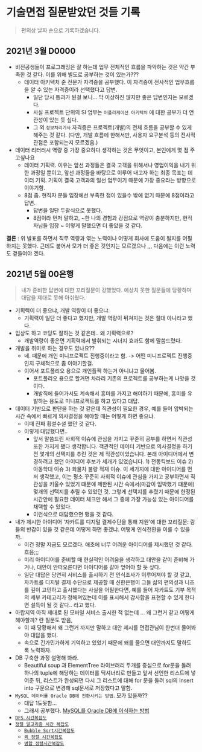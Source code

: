 # 기술면접 질문받았던 것들 기록

> 편의상 날짜 순으로 기록하겠습니다.

## 2021년 3월 D0000

- 비전공생들이 프로그래밍은 잘 하는데 업무 전체적인 흐름을 파악하는 것은 약간 부족한 것 같다. 이를 위해 별도로 공부하는 것이 있는가???
  - 데이터 아키텍처 준 전문가 자격증을 공부했다. 이 자격증이 전사적인 업무흐름을 알 수 있는 자격증이라 선택했다고 답변.
    - 일단 당시 통과가 된걸 보니... 막 이상하진 않지만 좋은 답변인지는 모르겠다.
    - 사실 프로젝트 단위의 SI 업무는 `어플리케이션 아키텍처` 에 대한 공부가 더 연관성이 있는 듯 싶다.
    - 그 외 `정보처리기사` 자격증은 프로젝트(개발)의 전체 흐름을 공부할 수 있게 해주는 것 같다. (다만, 개발 흐름에 한해서만, 사용자 요구분석 등의 전사적 관점은 포함되는지 모르겠음.)
- 데이터 리터러시 역량 중 가장 중요하다 생각하는 것은 무엇이고, 본인에게 몇 점 주고싶나요
  - 데이터 기획력. 이유는 앞선 과정들은 결국 고객을 위해서나 영업이익을 내기 위한 과정일 뿐이고, 앞선 과정들을 바탕으로 이루어 내고자 하는 최종 목표는 데이터 기획. 기획이 결국 고객과의 일선 업무이기 때문에 가장 중요라는 방향으로 이야기함.
  - 8점 줌. 현직자 분들 입장에선 부족한 점이 있을수 밖에 없기 때문에 8점이라고 답변.
    - 답변을 일단 두괄식으로 못했다.
    - 8점이라 먼저 말하고, ~한 나의 경험과 강점으로 역량이 충분하지만, 현직자님들 입장 ~ 이렇게 말했으면 더 좋았을 것 같다.

**결론** : 위 발표를 하면서 직무 역량과 엮는 노력이나 어떻게 회사에 도움이 될지를 어필하지는 못했다. 근데도 붙어서 모가 더 좋은 것인지는 모르겠으나 ,,, 다음에는 이런 노력도 곁들여야 겠다.



## 2021년 5월 00은행

>  내가 준비한 답변에 대한 꼬리질문이 강했었다. 예상치 못한 질문들에 당황하며 대답을 제대로 못해 아쉬웠다.

- 기획력이 더 좋으냐, 개발 역량이 더 좋으냐.
  - 기획력이 일단 더 좋다고 했지만, 개발 역량이 뒤쳐지는 것은 절대 아니라고 했다.
- 입상도 하고 코딩도 잘하는 것 같은데.. 왜 기획력으로?
  - 개발역량이 좋은면 기획력에서 발휘되는 시너지 효과도 함께 말씀드렸다.
- 개발을 취미로 하는 경우도 있나요??
  - 네. 때문에 개인 미니프로젝트 진행중이라고 함. -> 어떤 미니프로젝트 진행중인지 구체적으로 좀 이야기할걸.
  - 이어서 포트폴리오 용으로 개인플젝 하는거 아니냐고 물어봄.
    - 포트폴리오 용으로 할거면 차라리 기존의 프로젝트를 공부하는게 나앗을 것이다.
    - 개발직에 들어가서도 계속해서 흥미를 가지고 해야하기 때문에, 흥미를 유발하는 용도로 미니프로젝트를 하고 있다고 대답.
- 데이터 기반으로 판단을 하는 것 같은데 직관성이 필요한 경우, 예를 들어 압박되는 시간 속에서 빠르게 의사결정을 해야할 때는 어떻게 하면 좋으냐.
  - 이때 진짜 횡설수설 했던 것 같다.
  - 이렇게 대답했다면..
    - 앞서 말씀드린 사회적 이슈에 관심을 가지고 꾸준히 공부를 하면서 직관성 또한 가지게 됐다 생각합니다. 객관적인 데이터 기반으로 의사결정을 하기 전 몇개의 선택지를 추린 것은 제 직관성이었습니다. 본래 아이디어에서 변경하려고 했던 아이디어 후보가 세개가 있었습니다. 1) 전동킥보드 이슈 2) 아동학대 이슈 3) 화물차 불량 적재 이슈. 이 세가지에 대한 아이디어를 먼저 생각했고, 이는 평소 꾸준히 사회적 이슈에 관심을 가지고 공부하면서 직관성을 키울수 있었기 떄문에 제한된 시간 속에서(마감이 임박했기 떄문에) 몇개의 선택지를 추릴 수 있었던 것. 그렇게 선택지를 추렸기 때문에 한정된 시간안에 필요한 데이터 체크만 해서 그 중에 가장 가능성 있는 아이디어를 채택할 수 있었다. 
    - 이런식으로 대답했으면 됐을 것 같다. 
- 내가 제시한 아이디어 '자카트를 디지털 결제수단을 통해 지원'에 대한 꼬리질문: 람들의 반감이 있을 것 같은데 어떻게 하면 좋겠냐. 어떻게 인식전환을 이룰 수 있을까.
  - 이건 정말 지금도 모르겠다. 애초에 너무 어려운 아이디어를 제시했던 것 같다. 흐음;;; 
  - 미리 아이디어를 준비할 때 현실적인 어려움을 생각하고 대안을 같이 준비해 가거나, 대안이 안떠오른다면 아이디어를 갈아 엎어야 할 듯 싶다.
  - 일단 대답은 당연히 서비스를 출시하기 전 인식조사가 이루어져야 할 것 같고, 자카트를 디지털 결제 수단으로 제공할 때 신한은행이 그들 삶의 편의성과 니즈를 깊이 고민하고 출시했다는 사실을 어필한다면, 예를 들어 자카트도 기부 목적의 세부 카테고리가 정해져있는데 이를 표시해서 감사함을 표현할 수 있게 한다면 설득이 될 것 같다.. 라고 했다.
- 아랍지역 아직 제대로 된 모바일 서비스 출시한 적 없는데 ... 왜 그런거 같고 어떻게 해야할까? 란 질문도 받음,
  - 이 때 당황해서 왜 그런거 까지만 말하고 대안 제시를 면접관님이 한번더 물어봐야 대답을 했다.
  - 속으로 긴가민가하게 기억하고 있었기 때문에 왜를 물으면 대안까지도 말하도록 노력하자.
- DB 구축한 과정 설명해 봐라.
  - Beautiful soup 과 ElementTree 라이브러리 두개를 중심으로 for문을 돌려 하나의 tuple에 해당하는 데이터를 딕셔너리로 만들고 앞서 선언한 리스트에 넣어준 뒤, 리스트가 완성되면 다시 그 리스트에 대해 for 문을 돌려 sql의 Insert into 구문으로 변경해 sql문서로 저장했다고 말함.
- `MySQL 데이터를 Oracle DB에 전환시키는 방법`. 모가 있을까??
  - 대답 1도못함...
  - 그래서 공부했다. [MySQL를 Oracle DB에 이식하는 방법]()
- [`DFS 시간복잡도`]()
- [`정렬 알고리즘 시간 복잡도`]()
  - [`Bubble Sort시간복잡도` ]()
  - [`퀵 정렬 시간복잡도`]()
  - [`병합 정렬시간복잡도` ]( )







